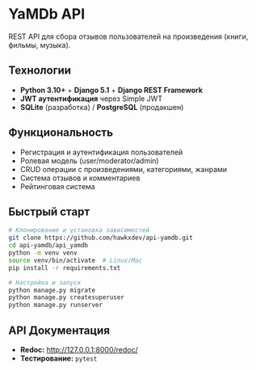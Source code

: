 # YaMDb API

REST API для сбора отзывов пользователей на произведения (книги, фильмы, музыка).

## Технологии
- **Python 3.10+** + **Django 5.1** + **Django REST Framework**
- **JWT аутентификация** через Simple JWT
- **SQLite** (разработка) / **PostgreSQL** (продакшен)

## Функциональность
- Регистрация и аутентификация пользователей
- Ролевая модель (user/moderator/admin)
- CRUD операции с произведениями, категориями, жанрами
- Система отзывов и комментариев
- Рейтинговая система

## Быстрый старт
```bash
# Клонирование и установка зависимостей
git clone https://github.com/hawkxdev/api-yamdb.git
cd api-yamdb/api_yamdb
python -m venv venv
source venv/bin/activate  # Linux/Mac
pip install -r requirements.txt

# Настройка и запуск
python manage.py migrate
python manage.py createsuperuser
python manage.py runserver
```

## API Документация
- **Redoc:** http://127.0.0.1:8000/redoc/
- **Тестирование:** `pytest`
